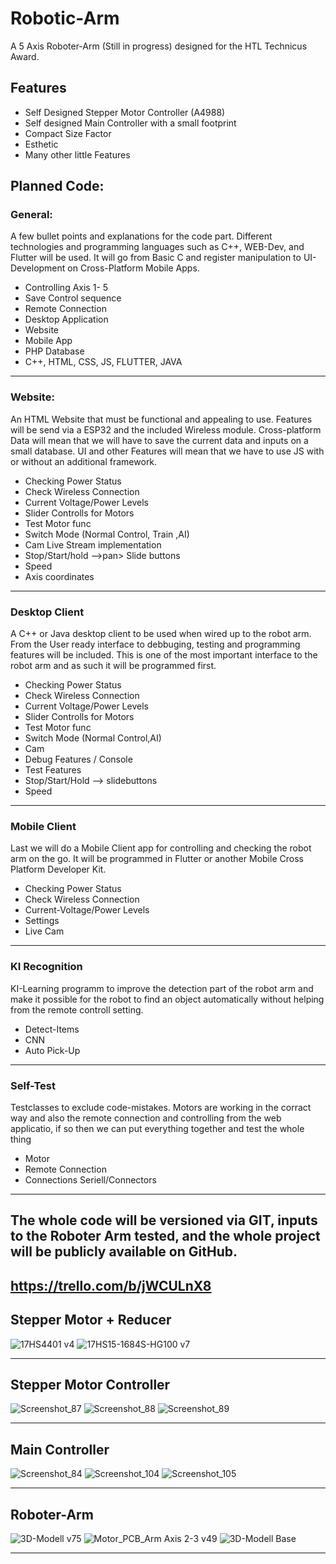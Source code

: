 # Robotic-Arm
A 5 Axis Roboter-Arm (Still in progress) designed for the HTL Technicus Award. 

## Features 
- Self Designed Stepper Motor Controller (A4988) 
- Self designed Main Controller with a small footprint
- Compact Size Factor
- Esthetic 
- Many other little Features


## Planned Code:


### General:  
A few bullet points and explanations for the code part. Different technologies and programming languages such as C++, WEB-Dev, and Flutter will be used. It will go from Basic C and register manipulation to UI-Development on Cross-Platform Mobile Apps.  
  
- Controlling Axis 1- 5  
- Save Control sequence  
- Remote  Connection  
- Desktop  Application  
- Website  
- Mobile App  
- PHP Database  
- C++, HTML, CSS, JS, FLUTTER, JAVA

---
  
### Website:  
An HTML Website that must be functional and appealing to use. Features will be send via a ESP32 and the included Wireless module. Cross-platform Data will mean that we will have to save the current data and inputs on a small database. UI and other Features will mean that we have to use JS with or without an additional framework.  
  
- Checking Power Status  
- Check Wireless Connection  
- Current Voltage/Power Levels  
- Slider  Controlls for Motors  
- Test Motor func  
- Switch Mode (Normal Control, Train ,AI)  
- Cam Live Stream implementation  
- Stop/Start/hold -->pan> Slide buttons  
- Speed  
- Axis coordinates  
  
--- 
  
### Desktop Client  
A C++ or Java desktop client to be used when wired up to the robot arm. From the User ready interface to debbuging, testing and programming features will be included. This is one of the most important interface to the robot arm and as such it will be programmed first.  
  
- Checking Power Status  
- Check Wireless Connection  
- Current Voltage/Power Levels  
- Slider  Controlls for Motors  
- Test Motor func  
- Switch Mode (Normal Control,AI)  
- Cam  
- Debug Features / Console  
- Test  Features  
- Stop/Start/Hold -->  slidebuttons  
- Speed  
  
--- 
  
### Mobile Client  
Last we will do a Mobile Client app for controlling and checking the robot arm on the go. It will be programmed in Flutter or another Mobile Cross Platform Developer Kit.  
  
- Checking Power Status  
- Check Wireless Connection  
- Current-Voltage/Power Levels  
- Settings  
- Live Cam   

---

### KI Recognition
KI-Learning programm to improve the detection part of the robot arm and make it possible for the robot to find an object automatically without helping from the remote controll setting.

- Detect-Items
- CNN
- Auto Pick-Up

---

### Self-Test
Testclasses to exclude code-mistakes. Motors are working in the corract way and also the remote connection and controlling from the web applicatio, if so then we can put everything together and test the whole thing

- Motor
- Remote Connection
- Connections Seriell/Connectors 
  
---
The whole code will be versioned via GIT, inputs to the Roboter Arm tested, and the whole project will be publicly available on GitHub.
---
https://trello.com/b/jWCULnX8
---

## Stepper Motor + Reducer
![17HS4401 v4](https://user-images.githubusercontent.com/71924682/150653919-8b7a52bc-3ce9-4164-8b6d-ce85b9841b62.png)
![17HS15-1684S-HG100 v7](https://user-images.githubusercontent.com/71924682/150653922-3cf2f257-2f4f-4d51-ae6c-f86ad0cd32d8.png)

------

## Stepper Motor Controller 

![Screenshot_87](https://user-images.githubusercontent.com/71924682/149657614-93588fce-9137-472c-8ab5-dbcc37ed5673.png)
![Screenshot_88](https://user-images.githubusercontent.com/71924682/149657616-39791c2b-6787-49b9-add6-81caddfa2a57.png)
![Screenshot_89](https://user-images.githubusercontent.com/71924682/149657618-6caefc3f-7ed7-4157-9a78-b03e740644e6.png)

------

## Main Controller
![Screenshot_84](https://user-images.githubusercontent.com/71924682/149657624-1eb0acbe-f4c5-4585-a5af-4f5c8efa5fe1.png)
![Screenshot_104](https://user-images.githubusercontent.com/71924682/151062183-fe436bf2-2823-4516-bb16-6c0121e07579.png)
![Screenshot_105](https://user-images.githubusercontent.com/71924682/151062188-47fc3033-ed11-4ca1-b21d-1296ac7657d7.png)



------

## Roboter-Arm
![3D-Modell v75](https://user-images.githubusercontent.com/71924682/150689990-f1d128a2-0e9f-4a6a-8e31-2b595b9557f2.png)
![Motor_PCB_Arm Axis 2-3 v49](https://user-images.githubusercontent.com/71924682/149657790-5d52edd6-3830-4168-96ad-475e444d0b6f.png)
![3D-Modell Base](https://user-images.githubusercontent.com/71924682/150656997-9a376b11-d8d0-4669-a42b-64931b0b7a32.png)

------

